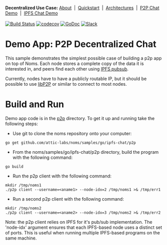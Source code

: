 **Decentralized Use Case:** [About](about.md)&nbsp; | &nbsp;[Quickstart](quickstart.md)&nbsp; | &nbsp;[Architectures](architectures.md)&nbsp; | &nbsp;[P2P Chat Demo](demo-p2p-chat.md)&nbsp; | &nbsp;[IPFS Chat Demo](demo-ipfs-chat.md)
<br><br>
[![Build Status](http://jenkins3.noms.io/buildStatus/icon?job=NomsMasterBuilder)](http://jenkins3.noms.io/job/NomsMasterBuilder/)
[![codecov](https://codecov.io/gh/attic-labs/noms/branch/master/graph/badge.svg)](https://codecov.io/gh/attic-labs/noms)
[![GoDoc](https://godoc.org/github.com/attic-labs/noms?status.svg)](https://godoc.org/github.com/attic-labs/noms)
[![Slack](http://slack.noms.io/badge.svg)](http://slack.noms.io)

# Demo App: P2P Decentralized Chat

This sample demonstrates the simplest possible case of building a p2p app on top of Noms. Each node stores a complete copy of the data it is interested in, and peers find each other using [IPFS pubsub](https://ipfs.io/blog/25-pubsub/).

Currently, nodes have to have a publicly routable IP, but it should be possible to use [libP2P](https://github.com/libp2p) or similar to connect to most nodes.

# Build and Run

Demo app code is in the
[p2p](https://github.com/attic-labs/noms/tree/master/samples/go/ipfs-chat/p2p)
directory. To get it up and running take the following steps:
* Use git to clone the noms repository onto your computer:
```
go get github.com/attic-labs/noms/samples/go/ipfs-chat/p2p
```
* From the noms/samples/go/ipfs-chat/p2p directory, build the program with the following command:
```
go build
```
* Run the p2p client with the following command:
```
mkdir /tmp/noms1
./p2p client --username=<aname1> --node-idx=2 /tmp/noms1 >& /tmp/err1
```
* Run a second p2p client with the following command:
```
mkdir /tmp/noms2
./p2p client --username=<aname2> --node-idx=3 /tmp/noms2 >& /tmp/err2
```
  
Note: the p2p client relies on IPFS for it's pub/sub implementation. The
'node-idx' argument ensures that each IPFS-based node uses a distinct set
of ports. This is useful when running multiple IPFS-based programs on
the same machine.

